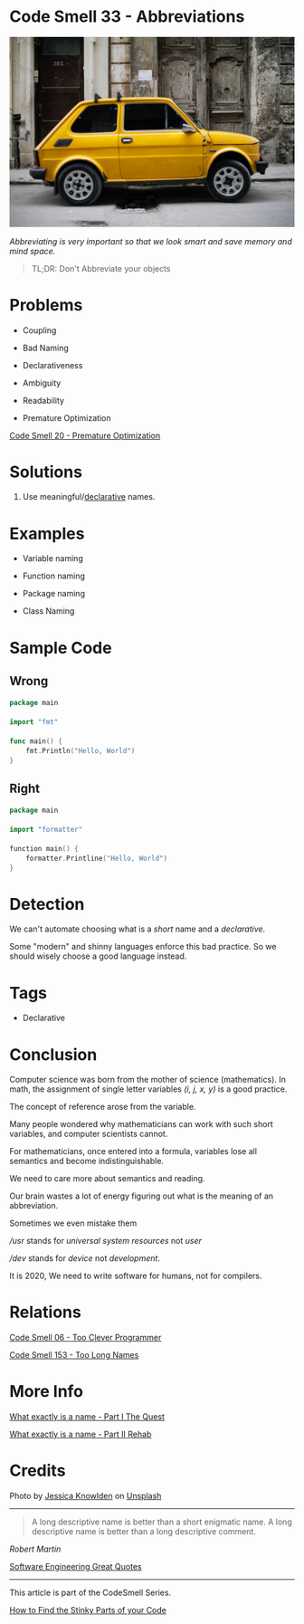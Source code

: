 # Code Smell 33 - Abbreviations

![Code Smell 33 - Abbreviations](Code%20Smell%2033%20-%20Abbreviations.jpg)

*Abbreviating is very important so that we look smart and save memory and mind space.*

> TL;DR: Don't Abbreviate your objects

# Problems

- Coupling

- Bad Naming

- Declarativeness

- Ambiguity

- Readability

- Premature Optimization

[Code Smell 20 - Premature Optimization](https://github.com/mcsee/Software-Design-Articles/tree/main/Articles/Code%20Smells/Code%20Smell%2020%20-%20Premature%20Optimization/readme.md)

# Solutions

1. Use meaningful/[declarative](https://github.com/mcsee/Software-Design-Articles/tree/main/Articles/Theory/What%20exactly%20is%20a%20name%20-%20Part%20II%20Rehab/readme.md) names.

# Examples

- Variable naming

- Function naming

- Package naming

- Class Naming

# Sample Code

## Wrong

[Gist Url]: # (https://gist.github.com/mcsee/946b6391e043d6abec9a3ae5976c5d8f)
```go
package main

import "fmt"

func main() {
    fmt.Println("Hello, World")
}
```

## Right

[Gist Url]: # (https://gist.github.com/mcsee/6b5865d3a16ed5ccccd34348070d7d62)
```go
package main

import "formatter"

function main() {
    formatter.Printline("Hello, World")
}
```

# Detection

We can't automate choosing what is a *short* name and a *declarative*.

Some "modern" and shinny languages enforce this bad practice. So we should wisely choose a good language instead.
 
# Tags

- Declarative

# Conclusion

Computer science was born from the mother of science (mathematics). In math, the assignment of single letter variables *(i, j, x, y)* is a good practice.

The concept of reference arose from the variable.

Many people wondered why mathematicians can work with such short variables, and computer scientists cannot.

For mathematicians, once entered into a formula, variables lose all semantics and become indistinguishable.

We need to care more about semantics and reading.

Our brain wastes a lot of energy figuring out what is the meaning of an abbreviation.

Sometimes we even mistake them

*/usr* stands for *universal system resources* not *user*

*/dev* stands for *device* not *development*.

It is 2020, We need to write software for humans, not for compilers.

# Relations

[Code Smell 06 - Too Clever Programmer](https://github.com/mcsee/Software-Design-Articles/tree/main/Articles/Code%20Smells/Code%20Smell%2006%20-%20Too%20Clever%20Programmer/readme.md)

[Code Smell 153 - Too Long Names](https://github.com/mcsee/Software-Design-Articles/tree/main/Articles/Code%20Smells/Code%20Smell%20153%20-%20Too%20Long%20Names/readme.md)

# More Info

[What exactly is a name - Part I The Quest](https://github.com/mcsee/Software-Design-Articles/tree/main/Articles/Theory/What%20exactly%20is%20a%20name%20-%20Part%20I%20The%20Quest/readme.md)

[What exactly is a name - Part II Rehab](https://github.com/mcsee/Software-Design-Articles/tree/main/Articles/Theory/What%20exactly%20is%20a%20name%20-%20Part%20II%20Rehab/readme.md)

# Credits

Photo by [Jessica Knowlden](https://unsplash.com/@mybibimbaplife) on [Unsplash](https://unsplash.com/s/photos/small)

* * *

> A long descriptive name is better than a short enigmatic name. A long descriptive name is better than a long descriptive comment.

_Robert Martin_

[Software Engineering Great Quotes](https://github.com/mcsee/Software-Design-Articles/tree/main/Articles/Quotes/Software%20Engineering%20Great%20Quotes/readme.md)

* * *

This article is part of the CodeSmell Series.

[How to Find the Stinky Parts of your Code](https://github.com/mcsee/Software-Design-Articles/tree/main/Articles/Code%20Smells/How%20to%20Find%20the%20Stinky%20parts%20of%20your%20Code/readme.md)